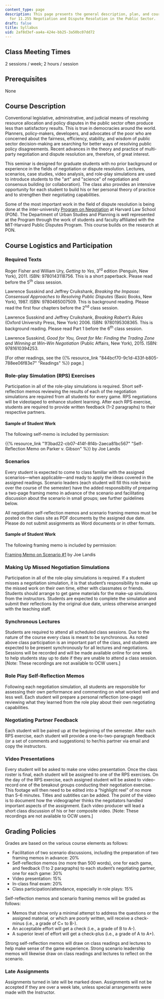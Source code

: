 ```yaml
---
content_type: page
description: This page presents the general description, plan, and course policies
  for 11.255 Negotiation and Dispute Resolution in the Public Sector.
draft: false
title: Syllabus
uid: 2af8d3ef-aa4a-424e-bb25-3a50bc07dd72
---
```

## Class Meeting Times

2 sessions / week; 2 hours / session

## Prerequisites

None

## Course Description

Conventional legislative, administrative, and judicial means of resolving resource allocation and policy disputes in the public sector often produce less than satisfactory results. This is true in democracies around the world. Planners, policy-makers, developers, and advocates of the poor who are concerned about the fairness, efficiency, stability, and wisdom of public sector decision-making are searching for better ways of resolving public policy disagreements. Recent advances in the theory and practice of multi-party negotiation and dispute resolution are, therefore, of great interest. 

This seminar is designed for graduate students with no prior background or experience in the fields of negotiation or dispute resolution. Lectures, scenarios, case studies, video analysis, and role-play simulations are used to introduce students to the "art" and "science" of negotiation and consensus building (or collaboration). The class also provides an intensive opportunity for each student to build his or her personal theory of practice and to strengthen their negotiating capabilities. 

Some of the most important work in the field of dispute resolution is being done at the inter-university [Program on Negotiation](https://www.pon.harvard.edu/) at Harvard Law School (PON). The Department of Urban Studies and Planning is well represented at the Program through the work of students and faculty affiliated with the MIT-Harvard Public Disputes Program. This course builds on the research at PON. 

## Course Logistics and Participation 

### Required Texts 

Roger Fisher and William Ury, *Getting to Yes*, 3<sup>rd</sup> edition (Penguin, New York), 2011. ISBN: 9780143118756. This is a short paperback. Please read before the 5<sup>th</sup> class session. 

Lawrence Susskind and Jeffrey Cruikshank, *Breaking the Impasse: Consensual Approaches to Resolving Public Disputes* (Basic Books, New York), 1987. ISBN: 9780465007509. This is background reading. Please read the first four chapters before the 2<sup>nd</sup> class session. 

Lawrence Susskind and Jeffrey Cruikshank, *Breaking Robert’s Rules* (Oxford University Press, New York) 2006. ISBN: 9780195308365. This is background reading. Please read Part 1 before the 6<sup>th</sup> class session. 

Lawrence Susskind, *Good for You, Great for Me: Finding the Trading Zone and Winning at Win-Win Negotiation* (Public Affairs, New York), 2015. ISBN: 9781610394253.

\[For other readings, see the {{% resource_link "844bcf70-9c1d-433f-b805-788ee06f83e7" "Readings" %}} page.\]

### Role-play Simulation (RPS) Exercises

Participation in all of the role-play simulations is required. Short self-reflection memos reviewing the results of each of the negotiation simulations are required from all students for every game. RPS negotiations will be videotaped to enhance student learning. After each RPS exercise, students are required to provide written feedback (1–2 paragraphs) to their respective partners. 

#### Sample of Student Work

The following self-memo is included by permission:

{{% resource_link "1f3bad22-cb07-414f-8f4b-2aeca81bc567" "Self-Reflection Memo on Parker v. Gibson" %}} by Joe Landis

### Scenarios

Every student is expected to come to class familiar with the assigned scenarios—when applicable—and ready to apply the ideas covered in the assigned readings. Scenario leaders (each student will fill this role twice over the course of the semester) have the added responsibility of preparing a two-page framing memo in advance of the scenario and facilitating discussion about the scenario in small groups; see further guidelines below. 

All negotiation self-reflection memos and scenario framing memos must be posted on the class site as PDF documents by the assigned due date. Please do not submit assignments as Word documents or in other formats.

#### Sample of Student Work

The following framing memo is included by permission:

[Framing Memo on Scenario #1](https://draft.ocw.mit.edu/courses/11-255-negotiation-and-dispute-resolution-in-the-public-sector-spring-2021/resources/mit11_255s21_frame1_pdf/) by Joe Landis

### Making Up Missed Negotiation Simulations

Participation in all of the role-play simulations is required. If a student misses a negotiation simulation, it is that student’s responsibility to make up the missed work on their own time, either with classmates or friends. Students should arrange to get game materials for the make-up simulations from the instructors. Students are expected to complete the simulation and submit their reflections by the original due date, unless otherwise arranged with the teaching staff.

### Synchronous Lectures

Students are required to attend all scheduled class sessions. Due to the nature of the course every class is meant to be synchronous. As noted above class participation is an important part of the class, and students are expected to be present synchronously for all lectures and negotiations. Sessions will be recorded and will be made available online for one week to help students stay up to date if they are unable to attend a class session. \[Note: These recordings are not available to OCW users.\]

### Role Play Self-Reflection Memos

Following each negotiation simulation, all students are responsible for assessing their own performance and commenting on what worked well and less well. Each student will prepare a personal reflection (one-page) reviewing what they learned from the role play about their own negotiating capabilities. 

### Negotiating Partner Feedback 

Each student will be paired up at the beginning of the semester. After each RPS exercise, each student will provide a one-to-two-paragraph feedback (or a set of comments and suggestions) to her/his partner via email and copy the instructors.

### Video Presentations 

Every student will be asked to make one video presentation. Once the class roster is final, each student will be assigned to one of the RPS exercises. On the day of the RPS exercise, each assigned student will be asked to video-record one of the breakout groups conducting their negotiation exercise. This footage will then need to be edited into a “highlight reel” of no more than 5–6 minutes. Titles and subtitles can be added. The point of the video is to document how the videographer thinks the negotiators handled important aspects of the assignment. Each video producer will lead a short class discussion of his or her composite video. \[Note: These recordings are not available to OCW users.\]

## Grading Policies

Grades are based on the various course elements as follows:   

- Facilitation of two scenario discussions, including the preparation of two framing memos in advance: 20%
- Self-reflection memos (no more than 500 words), one for each game, and feedback (1 to 2 paragraphs) to each student’s negotiating partner, one for each game: 30%
- Video presentation: 15%
- In-class final exam: 20%
- Class participation/attendance, especially in role plays: 15%

Self-reflection memos and scenario framing memos will be graded as follows:     

- Memos that show only a minimal attempt to address the questions or the assigned material, or which are poorly written, will receive a check-minus (i.e., a grade of C+ to B-).   
- An acceptable effort will get a check (i.e., a grade of B to A-).   
- A superior level of effort will get a check-plus (i.e., a grade of A to A+).

Strong self-reflection memos will draw on class readings and lectures to help make sense of the game experience. Strong scenario leadership memos will likewise draw on class readings and lectures to reflect on the scenario.

### Late Assignments

Assignments turned in late will be marked down. Assignments will not be accepted if they are over a week late, unless special arrangements were made with the Instructor.